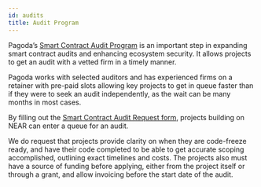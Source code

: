 ```yaml
---
id: audits
title: Audit Program
---
```


Pagoda’s [Smart Contract Audit Program](https://airtable.com/shrqu32NXPKjFYsrv) is an important step in expanding smart contract audits and enhancing ecosystem security. It allows projects to get an audit with a vetted firm in a timely manner.

Pagoda works with selected auditors and has experienced firms on a retainer with pre-paid slots allowing key projects to get in queue faster than if they were to seek an audit independently, as the wait can be many months in most cases.

By filling out the [Smart Contract Audit Request form](https://airtable.com/shrqu32NXPKjFYsrv), projects building on NEAR can enter a queue for an audit.

We do request that projects provide clarity on when they are code-freeze ready, and have their code completed to be able to get accurate scoping accomplished, outlining exact timelines and costs. The projects also must have a source of funding before applying, either from the project itself or through a grant, and allow invoicing before the start date of the audit. 
